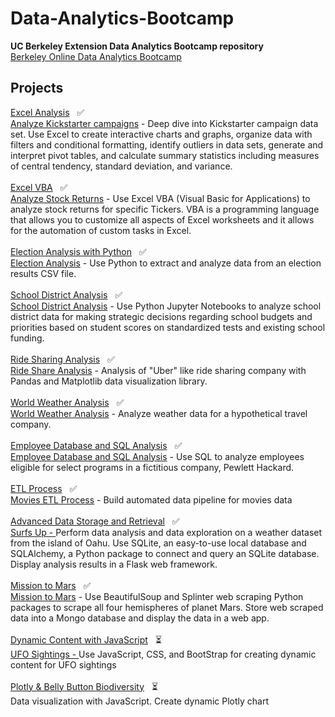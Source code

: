 # Data-Analytics-Bootcamp
**UC Berkeley Extension Data Analytics Bootcamp repository**<br/>
[Berkeley Online Data Analytics Bootcamp](https://bootcamp.berkeley.edu/data/)

## Projects<br/>
<ins>Excel Analysis</ins>&nbsp;&nbsp; :white_check_mark:<br/>
[Analyze Kickstarter campaigns](kickstarter-analysis) - Deep dive into Kickstarter campaign data set. Use Excel to create interactive charts and graphs, organize data with filters and conditional formatting, identify outliers in data sets, generate and interpret pivot tables, and calculate summary statistics including measures of central tendency, standard deviation, and variance.
<br/><br/>
<ins>Excel VBA</ins>&nbsp;&nbsp; :white_check_mark:<br/>
[Analyze Stock Returns](stock-analysis) - Use Excel VBA (Visual Basic for Applications) to analyze stock returns for specific Tickers.  VBA is a programming language that allows you to customize all aspects of Excel worksheets and it allows for the automation of custom tasks in Excel.  
<br/>
<ins>Election Analysis with Python</ins>&nbsp;&nbsp; :white_check_mark:<br/>
[Election Analysis](election-results) - Use Python to extract and analyze data from an election results CSV file.
<br/><br/>
<ins>School District Analysis</ins>&nbsp;&nbsp; :white_check_mark:<br/>
[School District Analysis](school-district-analysis) - Use Python Jupyter Notebooks to analyze school district data for making strategic decisions regarding school budgets and priorities based on student scores on standardized tests and existing school funding.
<br/><br/>
<ins>Ride Sharing Analysis</ins>&nbsp;&nbsp; :white_check_mark:<br/>
[Ride Share Analysis](pyber-analysis) - Analysis of "Uber" like ride sharing company with Pandas and Matplotlib data visualization library.
<br/><br/>
<ins>World Weather Analysis</ins>&nbsp;&nbsp; :white_check_mark:<br/>
[World Weather Analysis](world-weather-analysis) - Analyze weather data for a hypothetical travel company.
<br/><br/>
<ins>Employee Database and SQL Analysis</ins>&nbsp;&nbsp; :white_check_mark:<br/>
[Employee Database and SQL Analysis](pewlett-hackard-analysis/README.md) - Use SQL to analyze employees eligible for select programs in a fictitious company, Pewlett Hackard.<br/><br/>
<ins>ETL Process</ins>&nbsp;&nbsp; :white_check_mark:<br/>
[Movies ETL Process](movies-etl) - Build automated data pipeline for movies data
<br/><br/>
<ins>Advanced Data Storage and Retrieval</ins>&nbsp;&nbsp; :white_check_mark:<br/>
[Surfs Up - ](hawaii-weather-analysis)Perform data analysis and data exploration on a weather dataset from the island of Oahu. Use SQLite, an easy-to-use local database and SQLAlchemy, a Python package to connect and query an SQLite database. Display analysis results in a Flask web framework.
<br/><br/>
<ins>Mission to Mars</ins>&nbsp;&nbsp; :white_check_mark:<br/>
[Mission to Mars](mission-to-mars) - Use BeautifulSoup and Splinter web scraping Python packages to scrape all four hemispheres of planet Mars. Store web scraped data into a Mongo database and display the data in a web app.
<br/><br/>
<ins>Dynamic Content with JavaScript</ins>&nbsp;&nbsp; :hourglass_flowing_sand:<br/>
[UFO Sightings - ](ufos) Use JavaScript, CSS, and BootStrap for creating dynamic content for UFO sightings
<br/><br/>
<ins>Plotly & Belly Button Biodiversity</ins>&nbsp;&nbsp; :hourglass_flowing_sand:<br/>
Data visualization with JavaScript. Create dynamic Plotly chart<br/>
<br/><br/>
